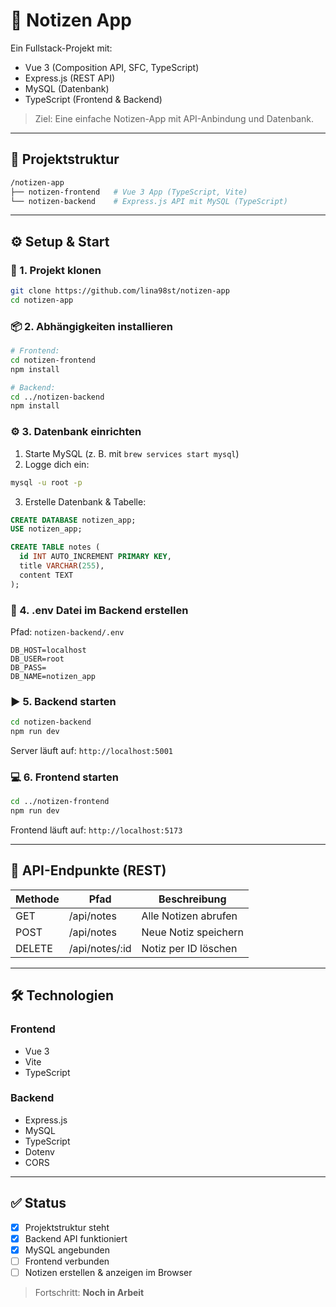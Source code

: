 # 📝 Notizen App

Ein Fullstack-Projekt mit:

- Vue 3 (Composition API, SFC, TypeScript)
- Express.js (REST API)
- MySQL (Datenbank)
- TypeScript (Frontend & Backend)

> Ziel: Eine einfache Notizen-App mit API-Anbindung und Datenbank.

---

## 📁 Projektstruktur

```bash
/notizen-app
├── notizen-frontend   # Vue 3 App (TypeScript, Vite)
└── notizen-backend    # Express.js API mit MySQL (TypeScript)
```

---

## ⚙️ Setup & Start

### 🔧 1. Projekt klonen

```bash
git clone https://github.com/lina98st/notizen-app
cd notizen-app
```

### 📦 2. Abhängigkeiten installieren

```bash
# Frontend:
cd notizen-frontend
npm install

# Backend:
cd ../notizen-backend
npm install
```

### ⚙️ 3. Datenbank einrichten

1. Starte MySQL (z. B. mit `brew services start mysql`)
2. Logge dich ein:

```bash
mysql -u root -p
```

3. Erstelle Datenbank & Tabelle:

```sql
CREATE DATABASE notizen_app;
USE notizen_app;

CREATE TABLE notes (
  id INT AUTO_INCREMENT PRIMARY KEY,
  title VARCHAR(255),
  content TEXT
);
```

### 🔑 4. .env Datei im Backend erstellen

Pfad: `notizen-backend/.env`

```env
DB_HOST=localhost
DB_USER=root
DB_PASS=
DB_NAME=notizen_app
```

### ▶️ 5. Backend starten

```bash
cd notizen-backend
npm run dev
```

Server läuft auf: `http://localhost:5001`

### 💻 6. Frontend starten

```bash
cd ../notizen-frontend
npm run dev
```

Frontend läuft auf: `http://localhost:5173`

---

## 🔗 API-Endpunkte (REST)

| Methode | Pfad           | Beschreibung         |
| ------- | -------------- | -------------------- |
| GET     | /api/notes     | Alle Notizen abrufen |
| POST    | /api/notes     | Neue Notiz speichern |
| DELETE  | /api/notes/:id | Notiz per ID löschen |

---

## 🛠️ Technologien

### Frontend

- Vue 3
- Vite
- TypeScript

### Backend

- Express.js
- MySQL
- TypeScript
- Dotenv
- CORS

---

## ✅ Status

- [x] Projektstruktur steht
- [x] Backend API funktioniert
- [x] MySQL angebunden
- [ ] Frontend verbunden
- [ ] Notizen erstellen & anzeigen im Browser

> Fortschritt: **Noch in Arbeit**
